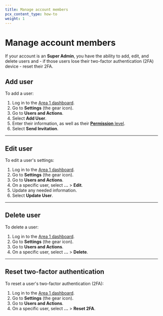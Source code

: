 ```yaml
---
title: Manage account members
pcx_content_type: how-to
weight: 1
---
```


# Manage account members

If your account is an **Super Admin**, you have the ability to add, edit, and delete users and - if those users lose their two-factor authentication (2FA) device - reset their 2FA.

## Add user

To add a user:

1. Log in to the [Area 1 dashboard](https://horizon.area1security.com/).
2. Go to **Settings** (the gear icon).
3. Go to **Users and Actions**.
4. Select **Add User**.
5. Enter their information, as well as their [**Permission** level](/email-security/account-setup/permissions/).
6. Select **Send Invitation**.

---

## Edit user

To edit a user's settings:

1. Log in to the [Area 1 dashboard](https://horizon.area1security.com/).
2. Go to **Settings** (the gear icon).
3. Go to **Users and Actions**.
4. On a specific user, select **...** > **Edit**.
5. Update any needed information.
6. Select **Update User**.

---

## Delete user

To delete a user:

1. Log in to the [Area 1 dashboard](https://horizon.area1security.com/).
2. Go to **Settings** (the gear icon).
3. Go to **Users and Actions**.
4. On a specific user, select **...** > **Delete**.

---

## Reset two-factor authentication

To reset a user's two-factor authentication (2FA):

1. Log in to the [Area 1 dashboard](https://horizon.area1security.com/).
2. Go to **Settings** (the gear icon).
3. Go to **Users and Actions**.
4. On a specific user, select **...** > **Reset 2FA**.